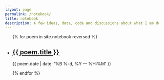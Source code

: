 ```yaml
---
layout: page
permalink: /notebook/
title: notebook
description: A few ideas, data, code and discussions about what I am doing
---
```


<ul class="post-list">
{% for poem in site.notebook reversed %}
    <li>
        <h2><a class="poem-title" href="{{ poem.url | prepend: site.baseurl }}">{{ poem.title }}</a></h2>
        <p class="post-meta">{{ poem.date | date: '%B %-d, %Y — %H:%M' }}</p>
      </li>
{% endfor %}
</ul>